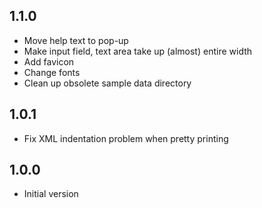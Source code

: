 ## 1.1.0

 * Move help text to pop-up
 * Make input field, text area take up (almost) entire width
 * Add favicon
 * Change fonts
 * Clean up obsolete sample data directory

## 1.0.1

 * Fix XML indentation problem when pretty printing

## 1.0.0

 * Initial version

